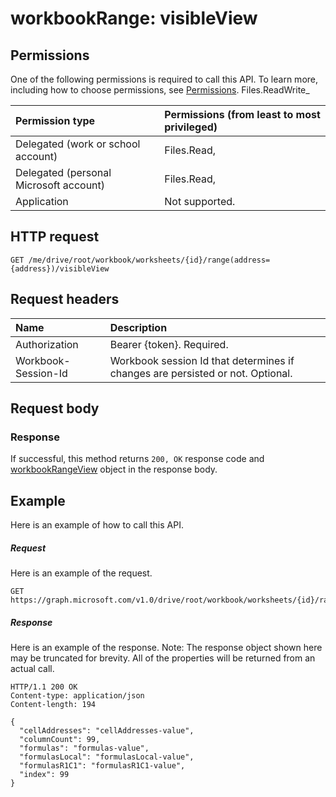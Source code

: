 # workbookRange: visibleView


## Permissions
One of the following permissions is required to call this API. To learn more, including how to choose permissions, see [Permissions](../../../concepts/permissions_reference.md).
Files.ReadWrite_

|Permission type      | Permissions (from least to most privileged)              | 
|:--------------------|:---------------------------------------------------------| 
|Delegated (work or school account) | Files.Read,     | 
|Delegated (personal Microsoft account) | Files.Read,     | 
|Application | Not supported. | 

## HTTP request
<!-- { "blockType": "ignored" } -->
```http
GET /me/drive/root/workbook/worksheets/{id}/range(address={address})/visibleView
```
## Request headers
| Name       | Description|
|:---------------|:----------|
| Authorization  | Bearer {token}. Required. |
| Workbook-Session-Id  | Workbook session Id that determines if changes are persisted or not. Optional.|

## Request body

### Response
If successful, this method returns `200, OK` response code and [workbookRangeView](../resources/workbookrangeview.md) object in the response body.

## Example
Here is an example of how to call this API.
##### Request
Here is an example of the request.
<!-- {
  "blockType": "request",
  "name": "workbookrange_visibleview"
}-->
```http
GET https://graph.microsoft.com/v1.0/drive/root/workbook/worksheets/{id}/range(addres='A1:Z10')/visibleView
```

##### Response
Here is an example of the response. Note: The response object shown here may be truncated for brevity. All of the properties will be returned from an actual call.
<!-- {
  "blockType": "response",
  "truncated": true,
  "@odata.type": "microsoft.graph.workbookRangeView"
} -->
```http
HTTP/1.1 200 OK
Content-type: application/json
Content-length: 194

{
  "cellAddresses": "cellAddresses-value",
  "columnCount": 99,
  "formulas": "formulas-value",
  "formulasLocal": "formulasLocal-value",
  "formulasR1C1": "formulasR1C1-value",
  "index": 99
}
```